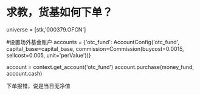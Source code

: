 # 求教，货基如何下单？

universe = [stk,'000379.OFCN']

#设置场外基金账户
accounts = {'otc_fund': AccountConfig('otc_fund', capital_base=capital_base, 
                                      commission=Commission(buycost=0.0015, sellcost=0.005, unit='perValue'))}
                                      
                                      
                                      
account = context.get_account('otc_fund')
account.purchase(money_fund, account.cash) 

下单报错，说是当日无净值  
